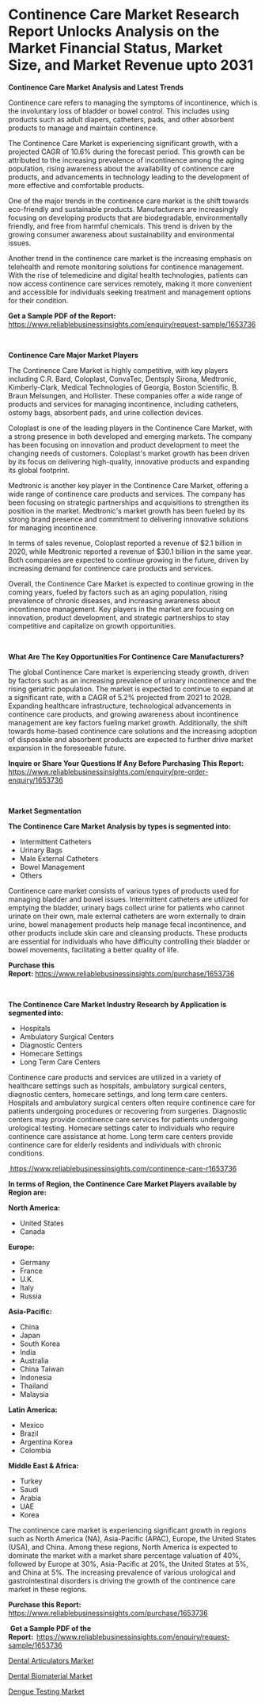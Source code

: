 <p><h1>Continence Care Market Research Report Unlocks Analysis on the Market Financial Status, Market Size, and Market Revenue upto 2031</h1></p><p><strong>Continence Care Market Analysis and Latest Trends</strong></p>
<p><p>Continence care refers to managing the symptoms of incontinence, which is the involuntary loss of bladder or bowel control. This includes using products such as adult diapers, catheters, pads, and other absorbent products to manage and maintain continence. </p><p>The Continence Care Market is experiencing significant growth, with a projected CAGR of 10.6% during the forecast period. This growth can be attributed to the increasing prevalence of incontinence among the aging population, rising awareness about the availability of continence care products, and advancements in technology leading to the development of more effective and comfortable products.</p><p>One of the major trends in the continence care market is the shift towards eco-friendly and sustainable products. Manufacturers are increasingly focusing on developing products that are biodegradable, environmentally friendly, and free from harmful chemicals. This trend is driven by the growing consumer awareness about sustainability and environmental issues.</p><p>Another trend in the continence care market is the increasing emphasis on telehealth and remote monitoring solutions for continence management. With the rise of telemedicine and digital health technologies, patients can now access continence care services remotely, making it more convenient and accessible for individuals seeking treatment and management options for their condition.</p></p>
<p><strong>Get a Sample PDF of the Report:&nbsp;</strong> <a href="https://www.reliablebusinessinsights.com/enquiry/request-sample/1653736">https://www.reliablebusinessinsights.com/enquiry/request-sample/1653736</a></p>
<p>&nbsp;</p>
<p><strong>Continence Care Major Market Players</strong></p>
<p><p>The Continence Care Market is highly competitive, with key players including C.R. Bard, Coloplast, ConvaTec, Dentsply Sirona, Medtronic, Kimberly-Clark, Medical Technologies of Georgia, Boston Scientific, B. Braun Melsungen, and Hollister. These companies offer a wide range of products and services for managing incontinence, including catheters, ostomy bags, absorbent pads, and urine collection devices.</p><p>Coloplast is one of the leading players in the Continence Care Market, with a strong presence in both developed and emerging markets. The company has been focusing on innovation and product development to meet the changing needs of customers. Coloplast's market growth has been driven by its focus on delivering high-quality, innovative products and expanding its global footprint.</p><p>Medtronic is another key player in the Continence Care Market, offering a wide range of continence care products and services. The company has been focusing on strategic partnerships and acquisitions to strengthen its position in the market. Medtronic's market growth has been fueled by its strong brand presence and commitment to delivering innovative solutions for managing incontinence.</p><p>In terms of sales revenue, Coloplast reported a revenue of $2.1 billion in 2020, while Medtronic reported a revenue of $30.1 billion in the same year. Both companies are expected to continue growing in the future, driven by increasing demand for continence care products and services.</p><p>Overall, the Continence Care Market is expected to continue growing in the coming years, fueled by factors such as an aging population, rising prevalence of chronic diseases, and increasing awareness about incontinence management. Key players in the market are focusing on innovation, product development, and strategic partnerships to stay competitive and capitalize on growth opportunities.</p></p>
<p>&nbsp;</p>
<p><strong>What Are The Key Opportunities For Continence Care Manufacturers?</strong></p>
<p><p>The global Continence Care market is experiencing steady growth, driven by factors such as an increasing prevalence of urinary incontinence and the rising geriatric population. The market is expected to continue to expand at a significant rate, with a CAGR of 5.2% projected from 2021 to 2028. Expanding healthcare infrastructure, technological advancements in continence care products, and growing awareness about incontinence management are key factors fueling market growth. Additionally, the shift towards home-based continence care solutions and the increasing adoption of disposable and absorbent products are expected to further drive market expansion in the foreseeable future.</p></p>
<p><strong>Inquire or Share Your Questions If Any Before Purchasing This Report:</strong> <a href="https://www.reliablebusinessinsights.com/enquiry/pre-order-enquiry/1653736">https://www.reliablebusinessinsights.com/enquiry/pre-order-enquiry/1653736</a></p>
<p>&nbsp;</p>
<p><strong>Market Segmentation</strong></p>
<p><strong>The Continence Care Market Analysis by types is segmented into:</strong></p>
<p><ul><li>Intermittent Catheters</li><li>Urinary Bags</li><li>Male External Catheters</li><li>Bowel Management</li><li>Others</li></ul></p>
<p><p>Continence care market consists of various types of products used for managing bladder and bowel issues. Intermittent catheters are utilized for emptying the bladder, urinary bags collect urine for patients who cannot urinate on their own, male external catheters are worn externally to drain urine, bowel management products help manage fecal incontinence, and other products include skin care and cleansing products. These products are essential for individuals who have difficulty controlling their bladder or bowel movements, facilitating a better quality of life.</p></p>
<p><strong>Purchase this Report:&nbsp;</strong><a href="https://www.reliablebusinessinsights.com/purchase/1653736">https://www.reliablebusinessinsights.com/purchase/1653736</a></p>
<p>&nbsp;</p>
<p><strong>The Continence Care Market Industry Research by Application is segmented into:</strong></p>
<p><ul><li>Hospitals</li><li>Ambulatory Surgical Centers</li><li>Diagnostic Centers</li><li>Homecare Settings</li><li>Long Term Care Centers</li></ul></p>
<p><p>Continence care products and services are utilized in a variety of healthcare settings such as hospitals, ambulatory surgical centers, diagnostic centers, homecare settings, and long term care centers. Hospitals and ambulatory surgical centers often require continence care for patients undergoing procedures or recovering from surgeries. Diagnostic centers may provide continence care services for patients undergoing urological testing. Homecare settings cater to individuals who require continence care assistance at home. Long term care centers provide continence care for elderly residents and individuals with chronic conditions.</p></p>
<p><a href="https://www.reliablebusinessinsights.com/continence-care-r1653736">&nbsp;https://www.reliablebusinessinsights.com/continence-care-r1653736</a></p>
<p><strong>In terms of Region, the Continence Care Market Players available by Region are:</strong></p>
<p>
    <p> <strong> North America: </strong>
        <ul>
            <li>United States</li>
            <li>Canada</li>
        </ul>
        </p> 
    <p> <strong> Europe: </strong>
        <ul>
            <li>Germany</li>
            <li>France</li>
            <li>U.K.</li>
            <li>Italy</li>
            <li>Russia</li>
        </ul>
        </p> 
    <p> <strong> Asia-Pacific: </strong>
        <ul>
            <li>China</li>
            <li>Japan</li>
            <li>South Korea</li>
            <li>India</li>
            <li>Australia</li>
            <li>China Taiwan</li>
            <li>Indonesia</li>
            <li>Thailand</li>
            <li>Malaysia</li>
        </ul>
        </p> 
    <p> <strong> Latin America: </strong>
        <ul>
            <li>Mexico</li>
            <li>Brazil</li>
            <li>Argentina Korea</li>
            <li>Colombia</li>
        </ul>
        </p> 
    <p> <strong> Middle East & Africa: </strong>
        <ul>
            <li>Turkey</li>
            <li>Saudi</li>
            <li>Arabia</li>
            <li>UAE</li>
            <li>Korea</li>
        </ul>
    </p>
    </p>
<p><p>The continence care market is experiencing significant growth in regions such as North America (NA), Asia-Pacific (APAC), Europe, the United States (USA), and China. Among these regions, North America is expected to dominate the market with a market share percentage valuation of 40%, followed by Europe at 30%, Asia-Pacific at 20%, the United States at 5%, and China at 5%. The increasing prevalence of various urological and gastrointestinal disorders is driving the growth of the continence care market in these regions.</p></p>
<p><strong>Purchase this Report: </strong><a href="https://www.reliablebusinessinsights.com/purchase/1653736">https://www.reliablebusinessinsights.com/purchase/1653736</a></p>
<p>&nbsp;<strong>Get a Sample PDF of the Report:&nbsp;&nbsp;</strong><a href="https://www.reliablebusinessinsights.com/enquiry/request-sample/1653736">https://www.reliablebusinessinsights.com/enquiry/request-sample/1653736</a></p>
<p><strong></strong></p>
<p><p><a href="https://github.com/mooaaztarek/Market-Research-Report-List-1/blob/main/dental-articulators-market.md">Dental Articulators Market</a></p><p><a href="https://github.com/liliskanaya73/Market-Research-Report-List-1/blob/main/dental-biomaterial-market.md">Dental Biomaterial Market</a></p><p><a href="https://github.com/zmnbyevx75/Market-Research-Report-List-1/blob/main/dengue-testing-market.md">Dengue Testing Market</a></p></p>